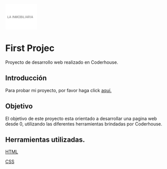 <img src="./archivos/logo.jpg" width="100px">

# First Projec

Proyecto de desarrollo web realizado en Coderhouse.

## Introducción

Para probar mi proyecto, por favor haga click [aquí.](https://nfontana0.github.io/FirstProject/) 

## Objetivo
El objetivo de este proyecto esta orientado a desarrollar una pagina web desde 0, utilizando las diferentes herramientas brindadas por Coderhouse.

## Herramientas utilizadas.
[HTML](https://developer.mozilla.org/es/docs/Web/HTML)

[CSS](https://www.w3schools.com/css)